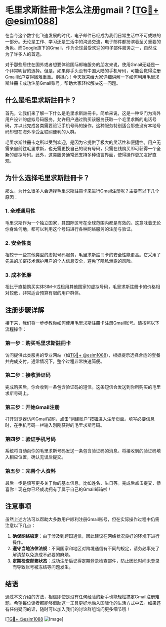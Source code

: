 # 毛里求斯註冊卡怎么注册gmail？[[TG💪+ @esim1088](https://t.me/s/esim1088)]

在当今这个数字化飞速发展的时代，电子邮件已经成为我们日常生活中不可或缺的一部分。无论是工作、学习还是生活中的沟通交流，电子邮件都扮演着至关重要的角色。而Google旗下的Gmail，作为全球最受欢迎的电子邮件服务之一，自然成为了许多人的首选。

对于那些居住在国外或者想要体验国际邮箱服务的朋友来说，使用Gmail无疑是一个非常明智的选择。但是，如果你手头没有中国大陆的手机号码，可能会觉得注册Gmail账户变得困难重重。别担心！今天就来给大家详细讲解一下如何利用毛里求斯註冊卡成功注册Gmail账号，帮助大家轻松解决这一问题。

## 什么是毛里求斯註冊卡？

首先，让我们来了解一下什么是毛里求斯註冊卡。简单来说，这是一种专门为海外用户设计的虚拟号码服务，允许用户通过购买该服务获取一个毛里求斯的电话号码，并以此完成各类需要验证手机号码的操作。这种服务特别适合那些没有本地号码却想在海外享受互联网便利的人群。

毛里求斯註冊卡之所以受到欢迎，是因为它提供了极大的灵活性和便捷性。用户无需亲自前往毛里求斯，也无需更换自己的现有号码，只需在线购买即可获得一个全新的虚拟号码。此外，这类服务通常还支持多种语言界面，使得操作更加友好直观。

## 为什么选择毛里求斯註冊卡？

那么，为什么很多人会选择毛里求斯註冊卡来进行Gmail注册呢？主要有以下几个原因：

### 1. 全球通用性
毛里求斯作为一个独立国家，其国际区号在全球范围内都是有效的。这意味着无论你身处何地，都可以利用这个号码进行各种网络服务的注册与验证。

### 2. 安全性高
相较于一些其他类型的虚拟号码服务，毛里求斯註冊卡的安全性能更高。它采用了先进的加密技术保护用户的个人信息安全，避免了隐私泄露的风险。

### 3. 成本低廉
相比于直接购买实体SIM卡或租用其他国家的虚拟号码，毛里求斯註冊卡的价格相对较低，非常适合预算有限的用户群体。

## 注册步骤详解

接下来，我们将一步步教你如何使用毛里求斯註冊卡注册Gmail账号。请按照以下流程操作：

### 第一步：购买毛里求斯註冊卡
访问提供此类服务的专业网站（如[TG💪+ @esim1088](https://t.me/s/esim1088)），根据提示选择合适的套餐并完成支付。通常情况下，整个过程非常快速简便。

### 第二步：接收验证码
完成购买后，你会收到一条包含验证码的短信。这条短信会发送到你所购买的毛里求斯号码上。

### 第三步：开始Gmail注册
打开浏览器访问Gmail官网，点击“创建账户”按钮进入注册页面。填写必要信息时，在手机号码一栏输入刚刚获得的毛里求斯号码。

### 第四步：验证手机号码
系统将自动向你的毛里求斯号码发送一条包含验证码的消息。将接收到的验证码填入相应位置，确认无误后提交。

### 第五步：完善个人资料
最后一步是填写更多关于你的基本信息，比如姓名、生日等。完成后点击提交，恭喜你！现在你已经成功拥有了属于自己的Gmail邮箱啦！

## 注意事项

虽然上述方法可以帮助大多数用户顺利注册Gmail账号，但在实际操作过程中仍需注意以下几点：

1. **确保网络稳定**：由于涉及到跨国通信，因此建议在网络状况良好的环境下进行操作。
2. **遵守当地法律法规**：不同国家和地区对跨境通信有不同的规定，请务必事先了解清楚以免造成不必要的麻烦。
3. **定期检查邮箱状态**：成功注册后记得定期登录检查邮件，防止因长时间未登录而导致账号被冻结等问题发生。

## 结语

通过本文介绍的方法，相信即使是没有任何经验的新手也能轻松搞定Gmail注册难题。希望每位读者都能够借助这一工具更好地融入国际化的生活方式中去。如果还有任何疑问的话，随时可以加入我们的讨论群组询问更多细节哦！

[[TG💪+ @esim1088](https://t.me/s/esim1088) ![Image](https://i.postimg.cc/4NQfJmqS/Snipaste-2025-05-13-00-14-12.png)]